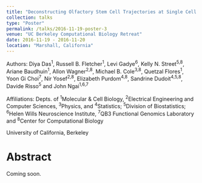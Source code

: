 ```yaml
---
title: "Deconstructing Olfactory Stem Cell Trajectories at Single Cell Resolution."
collection: talks
type: "Poster"
permalink: /talks/2016-11-19-poster-3
venue: "UC Berkeley Computational Biology Retreat"
date: 2016-11-19 - 2016-11-20
location: "Marshall, California"
---
```


Authors: Diya Das<sup>1</sup>, Russell B. Fletcher<sup>1</sup>, Levi Gadye<sup>6</sup>, Kelly N. Street<sup>5,8</sup>, Ariane Baudhuin<sup>1</sup>, Allon Wagner<sup>2,8</sup>, Michael B. Cole<sup>3,8</sup>, Quetzal Flores<sup>1</sup>, Yoon Gi Choi<sup>7</sup>, Nir Yosef<sup>2,8</sup>, Elizabeth Purdom<sup>4,8</sup>, Sandrine Dudoit<sup>4,5,8</sup>, Davide Risso<sup>5</sup> and John Ngai<sup>1,6,7</sup>

Affiliations: Depts. of <sup>1</sup>Molecular & Cell Biology, <sup>2</sup>Electrical Engineering and Computer Sciences, <sup>3</sup>Physics, and <sup>4</sup>Statistics; <sup>5</sup>Division of Biostatistics; 
<sup>6</sup>Helen Wills Neuroscience Institute, <sup>7</sup>QB3 Functional Genomics Laboratory and <sup>8</sup>Center for Computational Biology

University of California, Berkeley

Abstract
======
Coming soon.